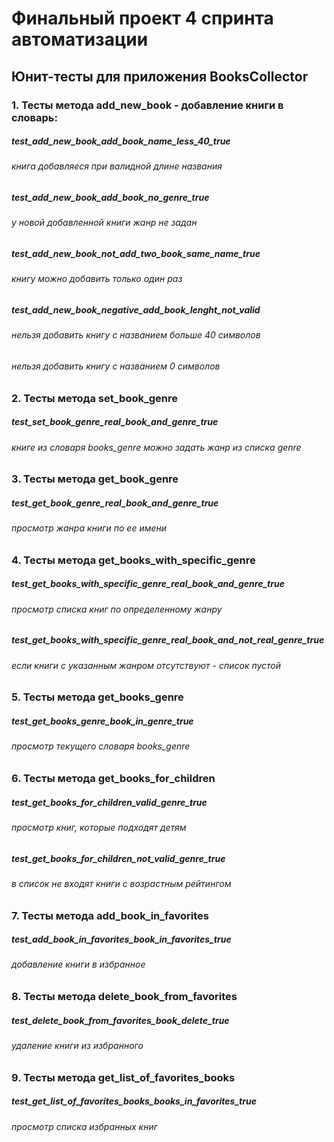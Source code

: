 # Финальный проект 4 спринта автоматизации
## Юнит-тесты для приложения BooksCollector
### 1. Тесты метода add_new_book - добавление книги в словарь:
##### test_add_new_book_add_book_name_less_40_true
###### книга добавляеся при валидной длине названия
##### test_add_new_book_add_book_no_genre_true
###### у новой добавленной книги жанр не задан
##### test_add_new_book_not_add_two_book_same_name_true
###### книгу можно добавить только один раз
##### test_add_new_book_negative_add_book_lenght_not_valid
###### нельзя добавить книгу с названием больше 40 символов
###### нельзя добавить книгу с названием 0 символов
### 2. Тесты метода set_book_genre
##### test_set_book_genre_real_book_and_genre_true
###### книге из словаря books_genre можно задать жанр из списка genre
### 3. Тесты метода get_book_genre
##### test_get_book_genre_real_book_and_genre_true
###### просмотр жанра книги по ее имени
### 4. Тесты метода get_books_with_specific_genre
##### test_get_books_with_specific_genre_real_book_and_genre_true
###### просмотр списка книг по определенному жанру
##### test_get_books_with_specific_genre_real_book_and_not_real_genre_true
###### если книги с указанным жанром отсутствуют - список пустой
### 5. Тесты метода get_books_genre
##### test_get_books_genre_book_in_genre_true
###### просмотр текущего словаря books_genre
### 6. Тесты метода get_books_for_children
##### test_get_books_for_children_valid_genre_true
###### просмотр книг, которые подходят детям
##### test_get_books_for_children_not_valid_genre_true
###### в список не входят книги с возрастным рейтингом
### 7. Тесты метода add_book_in_favorites
##### test_add_book_in_favorites_book_in_favorites_true
###### добавление книги в избранное
### 8. Тесты метода delete_book_from_favorites
##### test_delete_book_from_favorites_book_delete_true
###### удаление книги из избранного
### 9. Тесты метода get_list_of_favorites_books
##### test_get_list_of_favorites_books_books_in_favorites_true
###### просмотр списка избранных книг

